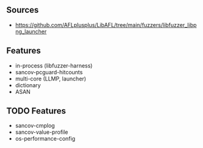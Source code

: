 ## Sources

- https://github.com/AFLplusplus/LibAFL/tree/main/fuzzers/libfuzzer_libpng_launcher

## Features

- in-process (libfuzzer-harness)
- sancov-pcguard-hitcounts
- multi-core (LLMP, launcher)
- dictionary
- ASAN

## TODO Features

- sancov-cmplog
- sancov-value-profile
- os-performance-config
